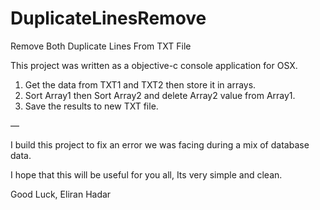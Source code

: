 DuplicateLinesRemove
====================

Remove Both Duplicate Lines From TXT File

This project was written as a objective-c console application for OSX.

1) Get the data from TXT1 and TXT2 then store it in arrays.
2) Sort Array1 then Sort Array2 and delete Array2 value from Array1.
3) Save the results to new TXT file.

—

I build this project to fix an error we was facing during a mix of database data.

I hope that this will be useful for you all, Its very simple and clean.

Good Luck,
Eliran Hadar
